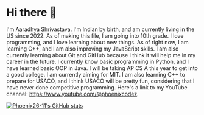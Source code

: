# Hi there 👋

I'm Aaradhya Shrivastava. I'm Indian by birth, and am currently living in the US since 2022. As of making this file, I am going into 10th grade. I love programming, and I love learning about new things. As of right now, I am learning C++, and I am also improving my JavaScript skills. I am also currently learning about Git and GitHub because I think it will help me in my career in the future. I currently know basic programming in Python, and I have learned basic OOP in Java. I will be taking AP CS A this year to get into a good college. I am currently aiming for MIT. I am also learning C++ to prepare for USACO, and I think USACO will be pretty fun, considering that I have never done competitive programming. Here's a link to my YouTube channel: https://www.youtube.com/@phoenixcodez.

[![Phoenix26-11's GitHub stats](https://github-readme-stats.vercel.app/api?username=Phoenix26-11)](https://github.com/anuraghazra/github-readme-stats)

